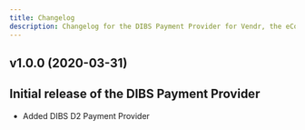 ```yaml
---
title: Changelog
description: Changelog for the DIBS Payment Provider for Vendr, the eCommerce solution for Umbraco v8+
---
```


## v1.0.0 (2020-03-31) 
Initial release of the DIBS Payment Provider
--- 

<changelog>
<changelog-group category="Added">  

    
* Added DIBS D2 Payment Provider


</changelog-group>
</changelog>